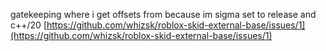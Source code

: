 gatekeeping where i get offsets from because im sigma
set to release and c++/20
[https://github.com/whizsk/roblox-skid-external-base/issues/1](https://github.com/whizsk/roblox-skid-external-base/issues/1)
